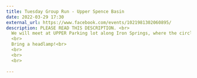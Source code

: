 ```yaml
---
title: Tuesday Group Run - Upper Spence Basin
date: 2022-03-29 17:30
external_url: https://www.facebook.com/events/1021981302060895/
description: PLEASE READ THIS DESCRIPTION. <br>
  We will meet at UPPER Parking lot along Iron Springs, where the circle trail crosses the Iron Springs at 5&#58;30pm. Expect 5 miles. No drop run (we stop for everyone at every intersection). <br>
  <br>
  Bring a headlamp!<br>
  <br>
  <br>
  <br>
  
---
```

